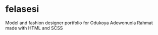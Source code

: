# felasesi
Model and fashion designer portfolio for Odukoya Adewonuola Rahmat made with HTML and SCSS
